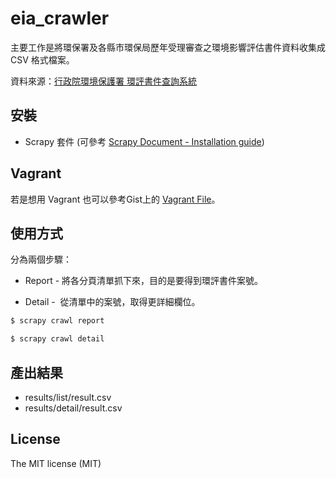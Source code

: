 # eia_crawler

主要工作是將環保署及各縣市環保局歷年受理審查之環境影響評估書件資料收集成 CSV 格式檔案。

資料來源：[行政院環境保護署 環評書件查詢系統](http://eiareport.epa.gov.tw/EIAWEB/Main.aspx?func=00)

## 安裝

+  Scrapy 套件 (可參考 [Scrapy Document - Installation guide](http://doc.scrapy.org/en/latest/intro/install.html))

## Vagrant

若是想用 Vagrant 也可以參考Gist上的 [Vagrant File](https://gist.github.com/dz1984/11130582)。

## 使用方式

分為兩個步驟：
+ Report -  將各分頁清單抓下來，目的是要得到環評書件案號。

+ Detail -  從清單中的案號，取得更詳細欄位。

``` bash
$ scrapy crawl report

$ scrapy crawl detail
```

## 產出結果

+ results/list/result.csv
+ results/detail/result.csv

## License 

The MIT license (MIT)
